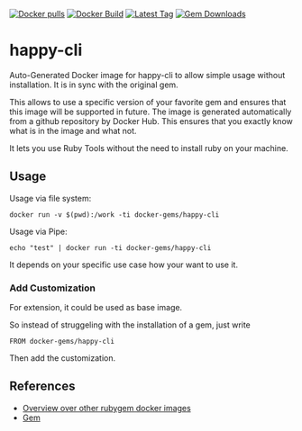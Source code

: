 [![Docker pulls](https://img.shields.io/docker/pulls/rubygem/happy-cli.svg)](https://hub.docker.com/r/rubygem/happy-cli/)
[![Docker Build](https://img.shields.io/docker/automated/rubygem/happy-cli.svg)](https://hub.docker.com/r/rubygem/happy-cli/)
[![Latest Tag](https://img.shields.io/github/tag/docker-rubygem/happy-cli.svg)](https://hub.docker.com/r/rubygem/happy-cli/)
[![Gem Downloads](https://img.shields.io/gem/dt/happy-cli.svg)](https://rubygems.org/gems/happy-cli/)
# happy-cli

Auto-Generated Docker image for happy-cli to allow simple usage without installation.
It is in sync with the original gem.

This allows to use a specific version of your favorite gem and ensures that this image will be supported in future.
The image is generated automatically from a github repository by Docker Hub.
This ensures that you exactly know what is in the image and what not.

It lets you use Ruby Tools without the need to install ruby on your machine.

## Usage

Usage via file system:

`docker run -v $(pwd):/work -ti docker-gems/happy-cli`

Usage via Pipe:

`echo "test" | docker run -ti docker-gems/happy-cli`

It depends on your specific use case how your want to use it.

### Add Customization

For extension, it could be used as base image.

So instead of struggeling with the installation of a gem, just write

`FROM docker-gems/happy-cli`

Then add the customization.

## References

 - [Overview over other rubygem docker images](https://github.com/thinkbot/docker-rubygem)
 - [Gem](https://rubygems.org/gems/happy-cli/)
